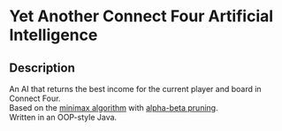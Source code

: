 # Yet Another Connect Four Artificial Intelligence
## Description
An AI that returns the best income for the current player and board in Connect Four.
<br>Based on the [minimax algorithm](https://en.wikipedia.org/wiki/Minimax) with [alpha-beta pruning](https://en.wikipedia.org/wiki/Alpha%E2%80%93beta_pruning).
<br>Written in an OOP-style Java.
